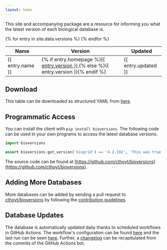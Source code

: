 ```yaml
---
layout: home
---
```

This site and accompanying package are a resource for informing you what
the latest version of each biological database is.

<table>
<thead>
<tr>
    <th>Name</th>
    <th>Version</th>
    <th>Updated</th>
</tr>
</thead>
<tbody>
{% for entry in site.data.versions %}
    <tr>
        <td>{{ entry.name }}</td>
        <td>
            {% if entry.homepage %}<a href="{{ entry.homepage }}">{{ entry.version }} </a>{% else %}{{ entry.version }}{% endif %}
        </td>
        <td>{{ entry.updated }}</td>
    </tr>
{% endfor %}
</tbody>
</table>

## Download

This table can be downloaded as structured YAML from
[here](https://github.com/cthoyt/bioversions/blob/main/docs/_data/versions.yml).

## Programmatic Access

You can install the client with `pip install bioversions`.
The following code can be used in your own programs to access the latest database versions.

```python
import bioversions

assert bioversions.get_version('biogrid') == '4.2.192', 'This was true on Dec 5th, 2020!'
```

The source code can be found at [https://github.com/cthoyt/bioversions](https://github.com/cthoyt/bioversions).

## Adding More Databases

More databases can be added by sending a pull request to [cthoyt/bioversions](https://github.com/cthoyt/bioversions)
by following the [contribution guidelines](https://github.com/cthoyt/bioversions#-contributing).

## Database Updates

The database is automatically updated daily thanks to scheduled workflows in GitHub Actions.
The workflow's configuration can be found [here](https://github.com/cthoyt/bioversions/blob/main/.github/workflows/update.yml)
and the last run can be seen [here](https://github.com/cthoyt/bioversions/actions?query=workflow%3A%22Update+Database%22).
Further, a [changelog](https://github.com/cthoyt/bioversions/commits?author=actions-user) can be recapitulated from
the commits of the GitHub Actions bot.
